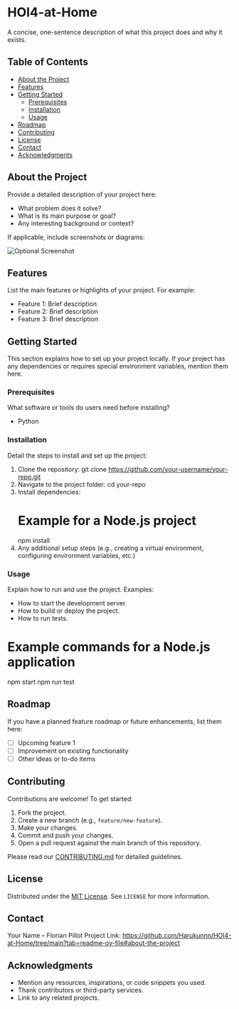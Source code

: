 # HOI4-at-Home
A concise, one-sentence description of what this project does and why it exists.

## Table of Contents

- [About the Project](#about-the-project)
- [Features](#features)
- [Getting Started](#getting-started)
  - [Prerequisites](#prerequisites)
  - [Installation](#installation)
  - [Usage](#usage)
- [Roadmap](#roadmap)
- [Contributing](#contributing)
- [License](#license)
- [Contact](#contact)
- [Acknowledgments](#acknowledgments)

## About the Project

Provide a detailed description of your project here: 
- What problem does it solve?
- What is its main purpose or goal?
- Any interesting background or context?

If applicable, include screenshots or diagrams:

![Optional Screenshot](link-to-image)

## Features

List the main features or highlights of your project. For example:
- Feature 1: Brief description
- Feature 2: Brief description
- Feature 3: Brief description

## Getting Started

This section explains how to set up your project locally. If your project has any dependencies or requires special environment variables, mention them here.

### Prerequisites

What software or tools do users need before installing?
- Python

### Installation

Detail the steps to install and set up the project:
1. Clone the repository:
   git clone https://github.com/your-username/your-repo.git
2. Navigate to the project folder:
   cd your-repo
3. Install dependencies:
   # Example for a Node.js project
   npm install
4. Any additional setup steps (e.g., creating a virtual environment, configuring environment variables, etc.)

### Usage

Explain how to run and use the project. Examples:
- How to start the development server.
- How to build or deploy the project.
- How to run tests.

# Example commands for a Node.js application
npm start
npm run test

## Roadmap

If you have a planned feature roadmap or future enhancements, list them here:
- [ ] Upcoming feature 1
- [ ] Improvement on existing functionality
- [ ] Other ideas or to-do items

## Contributing

Contributions are welcome! To get started:
1. Fork the project.
2. Create a new branch (e.g., `feature/new-feature`).
3. Make your changes.
4. Commit and push your changes.
5. Open a pull request against the main branch of this repository.

Please read our [CONTRIBUTING.md](https://github.com/Harukunnn/HOI4-at-Home/blob/4c844a302ae5b44e55e45ab28e1029b98d05801c/CONTRIBUTING.md) for detailed guidelines.

## License

Distributed under the [MIT License](LICENSE). See `LICENSE` for more information.

## Contact

Your Name – Florian Pillot
Project Link: https://github.com/Harukunnn/HOI4-at-Home/tree/main?tab=readme-ov-file#about-the-project

## Acknowledgments

- Mention any resources, inspirations, or code snippets you used.
- Thank contributors or third-party services.
- Link to any related projects.
